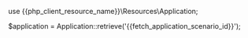 use {{php_client_resource_name}}\Resources\Application;

$application = Application::retrieve('{{fetch_application_scenario_id}}');
